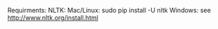 Requirments:
NLTK:
	Mac/Linux: sudo pip install -U nltk
	Windows: see http://www.nltk.org/install.html